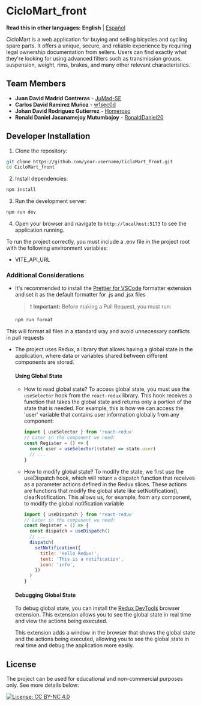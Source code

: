 # CicloMart_front

**Read this in other languages:** **English** | [Español](README.es.md)

CicloMart is a web application for buying and selling bicycles and cycling spare parts. It offers a unique, secure, and reliable experience by requiring legal ownership documentation from sellers. Users can find exactly what they're looking for using advanced filters such as transmission groups, suspension, weight, rims, brakes, and many other relevant characteristics.

## Team Members

- **Juan David Madrid Contreras** - [JuMad-SE](https://github.com/JuMad-SE)
- **Carlos David Ramirez Muñoz** - [w1sec0d](https://github.com/w1sec0d)
- **Johan David Rodriguez Gutierrez** - [Homeroso](https://github.com/Homeroso)
- **Ronald Daniel Jacanamejoy Mutumbajoy** - [RonaldDaniel20](https://github.com/RonaldDaniel20)

## Developer Installation

1. Clone the repository:

```bash
git clone https://github.com/your-username/CicloMart_front.git
cd CicloMart_front
```

2. Install dependencies:

```bash
npm install
```

3. Run the development server:

```bash
npm run dev
```

4. Open your browser and navigate to `http://localhost:5173` to see the application running.

To run the project correctly, you must include a .env file in the project root with the following environment variables:

- VITE_API_URL

### Additional Considerations

- It's recommended to install the [Prettier for VSCode](https://marketplace.visualstudio.com/items?itemName=esbenp.prettier-vscode) formatter extension and set it as the default formatter for .js and .jsx files

  > ❗ **Important:** Before making a Pull Request, you must run:

  ```bash
  npm run format
  ```

This will format all files in a standard way and avoid unnecessary conflicts in pull requests

- The project uses Redux, a library that allows having a global state in the application,
  where data or variables shared between different components are stored.

  #### Using Global State

  - How to read global state?
    To access global state, you must use the `useSelector` hook from the `react-redux` library. This hook receives a function that takes the global state and returns only a portion of the state that is needed. For example, this is how we can access the 'user' variable that contains user information globally from any component:

    ```javascript
    import { useSelector } from 'react-redux'
    // Later in the component we need:
    const Register = () => {
      const user = useSelector((state) => state.user)
      // ...
    }
    ```

  - How to modify global state?
    To modify the state, we first use the useDispatch hook, which will return a dispatch function
    that receives as a parameter actions defined in the Redux slices. These actions are functions that
    modify the global state like setNotification(), clearNotification. This allows us, for example, from any component, to modify the global notification variable

    ```javascript
    import { useDispatch } from 'react-redux'
    // Later in the component we need:
    const Register = () => {
      const dispatch = useDispatch()
      // ...
      dispatch(
        setNotification({
          title: 'Hello Redux!',
          text: 'This is a notification',
          icon: 'info',
        })
      )
    }
    ```

  #### Debugging Global State

  To debug global state, you can install the [Redux DevTools](https://chrome.google.com/webstore/detail/redux-devtools/lmhkpmbekcpmknklioeibfkpmmfibljd) browser extension. This extension allows you to see the global state in real time and view the actions being executed.

  This extension adds a window in the browser that shows the global state and the actions being executed, allowing you to see the global state in real time and debug the application more easily.

## License

The project can be used for educational and non-commercial purposes only. See more details below:

[![License: CC BY-NC 4.0](https://img.shields.io/badge/License-CC%20BY--NC%204.0-lightgrey.svg)](https://creativecommons.org/licenses/by-nc/4.0/)
